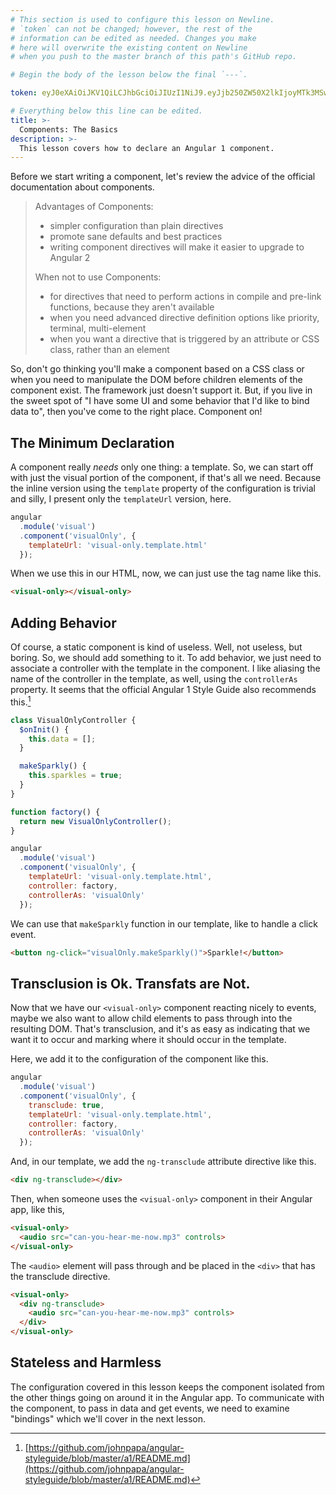 ```yaml
---
# This section is used to configure this lesson on Newline.
# `token` can not be changed; however, the rest of the
# information can be edited as needed. Changes you make
# here will overwrite the existing content on Newline
# when you push to the master branch of this path's GitHub repo.

# Begin the body of the lesson below the final `---`.

token: eyJ0eXAiOiJKV1QiLCJhbGciOiJIUzI1NiJ9.eyJjb250ZW50X2lkIjoyMTk3MSwiY29udGVudF90eXBlIjoiTGVzc29uIn0.-9h3TrhvMR66MjQ_XwylkyqSOwFWjzR8mJLPwTcWQBs

# Everything below this line can be edited.
title: >-
  Components: The Basics
description: >-
  This lesson covers how to declare an Angular 1 component.
---
```


Before we start writing a component, let's review the advice of the official
documentation about components.

> Advantages of Components:
> * simpler configuration than plain directives
> * promote sane defaults and best practices
> * writing component directives will make it easier to upgrade to Angular 2
> 
> When not to use Components:
> * for directives that need to perform actions in compile and pre-link
>   functions, because they aren't available
> * when you need advanced directive definition options like priority, terminal,
>   multi-element
> * when you want a directive that is triggered by an attribute or CSS class,
>   rather than an element

So, don't go thinking you'll make a component based on a CSS class or when you
need to manipulate the DOM before children elements of the component exist. The
framework just doesn't support it. But, if you live in the sweet spot of "I have
some UI and some behavior that I'd like to bind data to", then you've come to
the right place. Component on!

## The Minimum Declaration

A component really *needs* only one thing: a template. So, we can start off with
just the visual portion of the component, if that's all we need. Because the
inline version using the `template` property of the configuration is trivial and
silly, I present only the `templateUrl` version, here.

```javascript
angular
  .module('visual')
  .component('visualOnly', {
    templateUrl: 'visual-only.template.html'
  });
```

When we use this in our HTML, now, we can just use the tag name like this.

```html
<visual-only></visual-only>
```

## Adding Behavior

Of course, a static component is kind of useless. Well, not useless, but boring.
So, we should add something to it. To add behavior, we just need to associate
a controller with the template in the component. I like aliasing the name of the
controller in the template, as well, using the `controllerAs` property. It seems
that the official Angular 1 Style Guide also recommends this.[^1]

```javascript
class VisualOnlyController {
  $onInit() {
    this.data = [];
  }

  makeSparkly() {
    this.sparkles = true;
  }
}

function factory() {
  return new VisualOnlyController();
}

angular
  .module('visual')
  .component('visualOnly', {
    templateUrl: 'visual-only.template.html',
    controller: factory,
    controllerAs: 'visualOnly'
  });
```

We can use that `makeSparkly` function in our template, like to handle a click
event.

```html
<button ng-click="visualOnly.makeSparkly()">Sparkle!</button>
```

## Transclusion is Ok. Transfats are Not.

Now that we have our `<visual-only>` component reacting nicely to events, maybe
we also want to allow child elements to pass through into the resulting DOM.
That's transclusion, and it's as easy as indicating that we want it to occur and
marking where it should occur in the template.

Here, we add it to the configuration of the component like this.

```javascript
angular
  .module('visual')
  .component('visualOnly', {
    transclude: true,
    templateUrl: 'visual-only.template.html',
    controller: factory,
    controllerAs: 'visualOnly'
  });
```

And, in our template, we add the `ng-transclude` attribute directive like this.

```html
<div ng-transclude></div>
```

Then, when someone uses the `<visual-only>` component in their Angular app, like
this,

```html
<visual-only>
  <audio src="can-you-hear-me-now.mp3" controls>
</visual-only>
```

The `<audio>` element will pass through and be placed in the `<div>` that has
the transclude directive.

```html
<visual-only>
  <div ng-transclude>
    <audio src="can-you-hear-me-now.mp3" controls>
  </div>
</visual-only>
```

## Stateless and Harmless

The configuration covered in this lesson keeps the component isolated from the
other things going on around it in the Angular app. To communicate with the
component, to pass in data and get events, we need to examine "bindings" which
we'll cover in the next lesson.

[^1]: [https://github.com/johnpapa/angular-styleguide/blob/master/a1/README.md](https://github.com/johnpapa/angular-styleguide/blob/master/a1/README.md)

